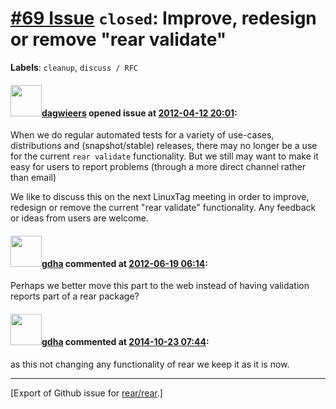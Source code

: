 [\#69 Issue](https://github.com/rear/rear/issues/69) `closed`: Improve, redesign or remove "rear validate"
==========================================================================================================

**Labels**: `cleanup`, `discuss / RFC`

#### <img src="https://avatars.githubusercontent.com/u/388198?u=0732dee3fe5002278cfbf40359ec431bdcf5f06c&v=4" width="50">[dagwieers](https://github.com/dagwieers) opened issue at [2012-04-12 20:01](https://github.com/rear/rear/issues/69):

When we do regular automated tests for a variety of use-cases,
distributions and (snapshot/stable) releases, there may no longer be a
use for the current `rear validate` functionality. But we still may want
to make it easy for users to report problems (through a more direct
channel rather than email)

We like to discuss this on the next LinuxTag meeting in order to
improve, redesign or remove the current "rear validate" functionality.
Any feedback or ideas from users are welcome.

#### <img src="https://avatars.githubusercontent.com/u/888633?u=cdaeb31efcc0048d3619651aa18dd4b76e636b21&v=4" width="50">[gdha](https://github.com/gdha) commented at [2012-06-19 06:14](https://github.com/rear/rear/issues/69#issuecomment-6416794):

Perhaps we better move this part to the web instead of having validation
reports part of a rear package?

#### <img src="https://avatars.githubusercontent.com/u/888633?u=cdaeb31efcc0048d3619651aa18dd4b76e636b21&v=4" width="50">[gdha](https://github.com/gdha) commented at [2014-10-23 07:44](https://github.com/rear/rear/issues/69#issuecomment-60203208):

as this not changing any functionality of rear we keep it as it is now.

------------------------------------------------------------------------

\[Export of Github issue for
[rear/rear](https://github.com/rear/rear).\]
